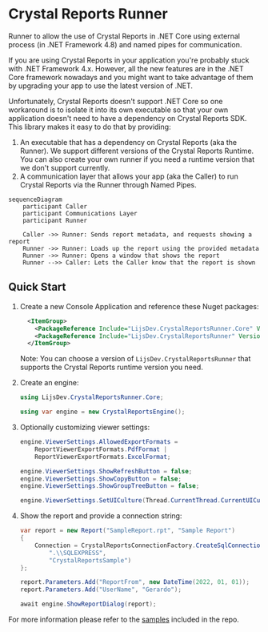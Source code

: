 # Crystal Reports Runner

Runner to allow the use of Crystal Reports in .NET Core using external process (in .NET Framework 4.8) and named pipes for communication.

If you are using Crystal Reports in your application you're probably stuck with .NET Framework 4.x. However, all the new features are in the .NET Core framework nowadays and you might want to take advantage of them by upgrading your app to use the latest version of .NET.

Unfortunately, Crystal Reports doesn't support .NET Core so one workaround is to isolate it into its own executable so that your own application doesn't need to have a dependency on Crystal Reports SDK. This library makes it easy to do that by providing:

1. An executable that has a dependency on Crystal Reports (aka the Runner). We support different versions of the Crystal Reports Runtime. You can also create your own runner if you need a runtime version that we don't support currently.
2. A communication layer that allows your app (aka the Caller) to run Crystal Reports via the Runner through Named Pipes.

```mermaid
sequenceDiagram
	participant Caller
	participant Communications Layer
	participant Runner
	
	Caller ->> Runner: Sends report metadata, and requests showing a report
	Runner ->> Runner: Loads up the report using the provided metadata
	Runner ->> Runner: Opens a window that shows the report
	Runner -->> Caller: Lets the Caller know that the report is shown
```

## Quick Start

1. Create a new Console Application and reference these Nuget packages:

   ```xml
     <ItemGroup>
       <PackageReference Include="LijsDev.CrystalReportsRunner.Core" Version="1.0.0-preview.0.51" />
       <PackageReference Include="LijsDev.CrystalReportsRunner" Version="1.32.0-preview.0.51" />
     </ItemGroup>
   ```

   Note: You can choose a version of `LijsDev.CrystalReportsRunner` that supports the Crystal Reports runtime version you need.

2. Create an engine:

   ```csharp
   using LijsDev.CrystalReportsRunner.Core;
   
   using var engine = new CrystalReportsEngine();
   ```

3. Optionally customizing viewer settings:

   ```csharp
   engine.ViewerSettings.AllowedExportFormats =
       ReportViewerExportFormats.PdfFormat |
       ReportViewerExportFormats.ExcelFormat;
   
   engine.ViewerSettings.ShowRefreshButton = false;
   engine.ViewerSettings.ShowCopyButton = false;
   engine.ViewerSettings.ShowGroupTreeButton = false;
   
   engine.ViewerSettings.SetUICulture(Thread.CurrentThread.CurrentUICulture);
   ```

4. Show the report and provide a connection string:

   ```csharp
   var report = new Report("SampleReport.rpt", "Sample Report")
   {
       Connection = CrystalReportsConnectionFactory.CreateSqlConnection(
           ".\\SQLEXPRESS", 
           "CrystalReportsSample")
   };
   
   report.Parameters.Add("ReportFrom", new DateTime(2022, 01, 01));
   report.Parameters.Add("UserName", "Gerardo");
   
   await engine.ShowReportDialog(report);
   ```

For more information please refer to the [samples](./samples) included in the repo.